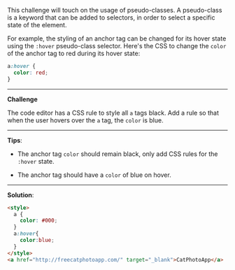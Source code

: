 This challenge will touch on the usage of pseudo-classes. A pseudo-class is a keyword that can be added to selectors, in order to select a specific state of the element.

For example, the styling of an anchor tag can be changed for its hover state using the `:hover` pseudo-class selector. Here's the CSS to change the `color` of the anchor tag to red during its hover state:

```css
a:hover {
  color: red;
}
```

---
**Challenge**

The code editor has a CSS rule to style all `a` tags black. Add a rule so that when the user hovers over the `a` tag, the `color` is blue.

---
**Tips**:

- The anchor tag `color` should remain black, only add CSS rules for the `:hover` state.

- The anchor tag should have a `color` of blue on hover.

---
**Solution**:
```html
<style>
  a {
    color: #000;
  }
  a:hover{
    color:blue;
  }
</style>
<a href="http://freecatphotoapp.com/" target="_blank">CatPhotoApp</a>
```